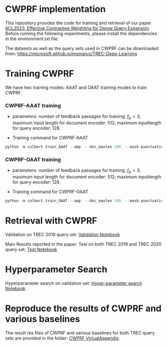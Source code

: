 # CWPRF implementation


This repository provides the code for training and retrieval of our paper [ACL2023: Effective Contrastive Weighting for Dense Query Expansion](https://aclanthology.org/2023.acl-long.710.pdf). Before running the following experiments, please install the dependencies in the  environment.txt file.

The datasets as well as the query sets used in CWPRF can be downloaded from: https://microsoft.github.io/msmarco/TREC-Deep-Learning

# Training CWPRF
We have two training modes: AAAT and OAAT training modes to train CWPRF.

### CWPRF-AAAT training

- parameters: number of feedback passages for training: $f_p=3$; maximum input length for document encoder: 512; maximum inputlength for query encoder: 128.

- Training command for CWPRF-AAAT

```python
python -m colbert.train_AAAT --amp  --doc_maxlen 180  --mask-punctuation --bsize 24 --accum 1 --triples /path/to/train/triples.train.small.tsv --checkpoint /path/to/ColBERT/Checkpoints/colbert.dnn --root /path/to/save/checkpoint/CWPRF_AAAT --experiment psg --run CWPRF --num_prf 3 --in_batch_negs --checkpoint_init
```

### CWPRF-OAAT training
- parameters: number of feedback passages for training: $f_p=3$; maximum input length for document encoder: 512; maximum inputlength for query encoder: 128.

- Training command for CWPRF-OAAT

```python
python -m colbert.train_OAAT --amp  --doc_maxlen 180  --mask-punctuation --bsize 24 --accum 1 --triples /path/to/train/triples.train.small.tsv --checkpoint /path/to/ColBERT/Checkpoints/colbert.dnn --root /path/to/save/checkpoint/CWPRF_OAAT --experiment psg --run CWPRF --num_prf 3 --in_batch_negs --checkpoint_init
```

# Retrieval with CWPRF

Validation on TREC 2019 query set: [Validation Notebook](CWPRF_Inference.ipynb)

Main Results reported in the paper: Test on both TREC 2019 and TREC 2020 query set: [Test Notebook](CWPRF_Inference.ipynb)

# Hyperparameter Search

Hyperparameter search on validation set: [Hyper-parameter search Notebook](CWPRF_Inference.ipynb)


# Reproduce the results of CWPRF and various baselines

The result res files of CWPRF and various baselines for both TREC query sets are provided in the folder: [CWPRF VirtualAppendix](CWPRF_VirtualAppendix). 
